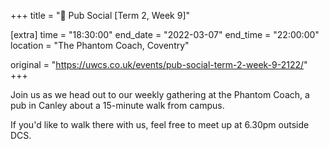 +++
title = "🍔 Pub Social [Term 2, Week 9]"

[extra]
time = "18:30:00"
end_date = "2022-03-07"
end_time = "22:00:00"
location = "The Phantom Coach, Coventry"

original = "https://uwcs.co.uk/events/pub-social-term-2-week-9-2122/"    
+++

Join us as we head out to our weekly gathering at the Phantom Coach, a pub in Canley about a 15-minute walk from campus.

If you'd like to walk there with us, feel free to meet up at 6.30pm outside DCS.

